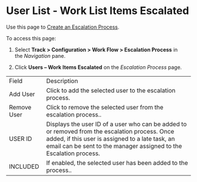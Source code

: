 # User List - Work List Items Escalated

<div class="use">

Use this page to [Create an Escalation
Process](../Use_Cases/Create_an_Escalation_Process.htm).

</div>

To access this page:

1.  Select <span style="font-weight: bold;">Track \>
    </span>**Configuration \> Work Flow \> Escalation Process** in
    the *Navigation* pane.

2.  Click **Users – Work Items Escalated** on the *Escalation
    Process* page.

|             |                                                                                                                                                                                                                         |
| ----------- | ----------------------------------------------------------------------------------------------------------------------------------------------------------------------------------------------------------------------- |
| Field       | Description                                                                                                                                                                                                             |
| Add User    | Click to add the selected user to the escalation process.                                                                                                                                                               |
| Remove User | Click to remove the selected user from the escalation process..                                                                                                                                                         |
| USER ID     | Displays the user ID of a user who can be added to or removed from the escalation process. Once added, if this user is assigned to a late task, an email can be sent to the manager assigned to the Escalation process. |
| INCLUDED    | If enabled, the selected user has been added to the process..                                                                                                                                                           |
